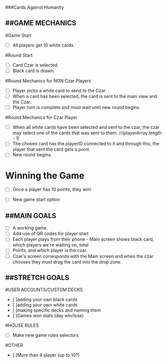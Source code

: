 ###Cards Against Humanity

##GAME MECHANICS
---------------

#Game Start
- [ ] All players get 10 white cards.

#Round Start
- [ ] Card Czar is selected.
- [ ] Black card is drawn.

#Round Mechanics for NON Czar Players
- [ ] Player picks a white card to send to the Czar.
- [ ] When a card has been selected, the card is sent to the main view and the Czar.
- [ ] Player turn is complete and must wait until new round begins

#Round Mechanics for Czar Player
- [ ] When all white cards have been selected and sent to the czar, the czar may select one of the cards that was sent to them. //(playerArray.length - 1)
- [ ] The chosen card has the playerID connected to it and through this, the player that sent the card gets a point.
- [ ] New round begins.

# Winning the Game
- [ ] Once a player has 10 points, they win!
- [ ] New game start option



##MAIN GOALS
---------------
- [ ] A working game.
- [ ] Add use of QR codes for player start
- [ ] Each player plays from their phone - Main screen shows black card, which players we're waiting on, total
- [ ] Points, and which player is the czar.
- [ ] Czar's screen corresponds with the Main screen and when the czar chooses they must drag the card into the drop zone.

##STRETCH GOALS
---------------
#USER ACCOUNTS/CUSTOM DECKS
- [ ]adding your own black cards
- [ ]adding your own white cards
- [ ]making specific decks and naming them
- [ ]Games won stats (day win/lose)

#HOUSE RULES
- [ ] Make new game rules selectors

#OTHER
- [ ]More than 4 player (up to 10?)

